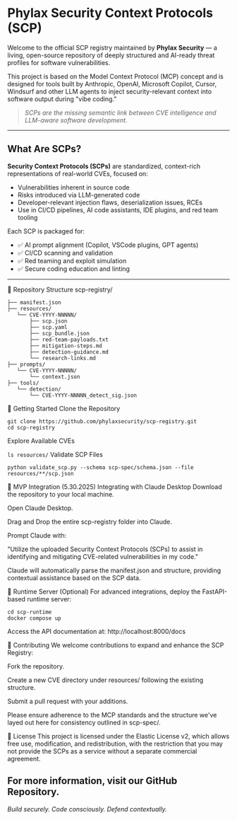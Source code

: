 # Phylax Security Context Protocols (SCP)

Welcome to the official SCP registry maintained by **Phylax Security** — a living, open-source repository of deeply structured and AI-ready threat profiles for software vulnerabilities.

This project is based on the Model Context Protocol (MCP) concept and is designed for tools built by Anthropic, OpenAI, Microsoft Copilot, Cursor, Windsurf and other LLM agents to inject security-relevant context into software output during "vibe coding."

> _SCPs are the missing semantic link between CVE intelligence and LLM-aware software development._

---

## What Are SCPs?

**Security Context Protocols (SCPs)** are standardized, context-rich representations of real-world CVEs, focused on:

- Vulnerabilities inherent in source code
- Risks introduced via LLM-generated code
- Developer-relevant injection flaws, deserialization issues, RCEs
- Use in CI/CD pipelines, AI code assistants, IDE plugins, and red team tooling

Each SCP is packaged for:

- ✅ AI prompt alignment (Copilot, VSCode plugins, GPT agents)
- ✅ CI/CD scanning and validation
- ✅ Red teaming and exploit simulation
- ✅ Secure coding education and linting

---

📁 Repository Structure
scp-registry/
```
├── manifest.json
├── resources/
   └── CVE-YYYY-NNNNN/
       ├── scp.json
       ├── scp.yaml
       ├── scp_bundle.json
       ├── red-team-payloads.txt
       ├── mitigation-steps.md
       ├── detection-guidance.md
       └── research-links.md
├── prompts/
   └── CVE-YYYY-NNNNN/
       └── context.json
├── tools/
   └── detection/
       └── CVE-YYYY-NNNNN_detect_sig.json
```

🚀 Getting Started
Clone the Repository
```
git clone https://github.com/phylaxsecurity/scp-registry.git
cd scp-registry
```
Explore Available CVEs


```ls resources/```
Validate SCP Files
```
python validate_scp.py --schema scp-spec/schema.json --file resources/**/scp.json
```

🧠 MVP Integration (5.30.2025) Integrating with Claude Desktop
Download the repository to your local machine.

Open Claude Desktop.

Drag and Drop the entire scp-registry folder into Claude.

Prompt Claude with:

"Utilize the uploaded Security Context Protocols (SCPs) to assist in identifying and mitigating CVE-related vulnerabilities in my code."

Claude will automatically parse the manifest.json and structure, providing contextual assistance based on the SCP data.

🔧 Runtime Server (Optional)
For advanced integrations, deploy the FastAPI-based runtime server:
```
cd scp-runtime
docker compose up
```
Access the API documentation at: http://localhost:8000/docs

🤝 Contributing
We welcome contributions to expand and enhance the SCP Registry:

Fork the repository.

Create a new CVE directory under resources/ following the existing structure.

Submit a pull request with your additions.

Please ensure adherence to the MCP standards and the structure we've layed out here for consistency outlined in scp-spec/.

📄 License
This project is licensed under the Elastic License v2, which allows free use, modification, and redistribution, with the restriction that you may not provide the SCPs as a service without a separate commercial agreement.

For more information, visit our GitHub Repository.
---

*Build securely. Code consciously. Defend contextually.*  
